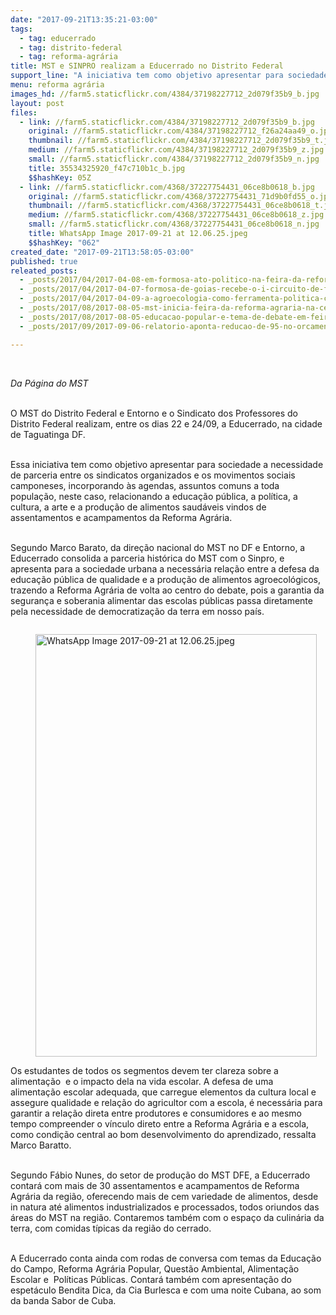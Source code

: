 ```yaml
---
date: "2017-09-21T13:35:21-03:00"
tags:
  - tag: educerrado
  - tag: distrito-federal
  - tag: reforma-agrária
title: MST e SINPRO realizam a Educerrado no Distrito Federal
support_line: "A iniciativa tem como objetivo apresentar para sociedade a necessidade de parceria entre os sindicatos organizados e os movimentos sociais camponeses, incorporando às agendas, assuntos comuns a toda população."
menu: reforma agrária
images_hd: //farm5.staticflickr.com/4384/37198227712_2d079f35b9_b.jpg
layout: post
files:
  - link: //farm5.staticflickr.com/4384/37198227712_2d079f35b9_b.jpg
    original: //farm5.staticflickr.com/4384/37198227712_f26a24aa49_o.jpg
    thumbnail: //farm5.staticflickr.com/4384/37198227712_2d079f35b9_t.jpg
    medium: //farm5.staticflickr.com/4384/37198227712_2d079f35b9_z.jpg
    small: //farm5.staticflickr.com/4384/37198227712_2d079f35b9_n.jpg
    title: 35534325920_f47c710b1c_b.jpg
    $$hashKey: 05Z
  - link: //farm5.staticflickr.com/4368/37227754431_06ce8b0618_b.jpg
    original: //farm5.staticflickr.com/4368/37227754431_71d9b0fd55_o.jpg
    thumbnail: //farm5.staticflickr.com/4368/37227754431_06ce8b0618_t.jpg
    medium: //farm5.staticflickr.com/4368/37227754431_06ce8b0618_z.jpg
    small: //farm5.staticflickr.com/4368/37227754431_06ce8b0618_n.jpg
    title: WhatsApp Image 2017-09-21 at 12.06.25.jpeg
    $$hashKey: "062"
created_date: "2017-09-21T13:58:05-03:00"
published: true
releated_posts:
  - _posts/2017/04/2017-04-08-em-formosa-ato-politico-na-feira-da-reforma-agraria-reafirma-compromissos-de-segmentos-da-cidade-com-a-agricultura-camponesa.md
  - _posts/2017/04/2017-04-07-formosa-de-goias-recebe-o-i-circuito-de-feiras-e-mostras-culturais-da-reforma-agraria-do-dfe.md
  - _posts/2017/04/2017-04-09-a-agroecologia-como-ferramenta-politica-contra-o-agronegocio.md
  - _posts/2017/08/2017-08-05-mst-inicia-feira-da-reforma-agraria-na-ceilandia.md
  - _posts/2017/08/2017-08-05-educacao-popular-e-tema-de-debate-em-feira-da-reforma-agraria-no-df.md
  - _posts/2017/09/2017-09-06-relatorio-aponta-reducao-de-95-no-orcamento-de-temer-para-a-reforma-agraria.md

---
```

<p>&nbsp;</p>

<p><em>Da P&aacute;gina do MST</em></p>

<p><br />
O MST do Distrito Federal e Entorno e o Sindicato dos Professores do Distrito Federal realizam, entre os dias 22 e 24/09, a Educerrado, na cidade de Taguatinga DF.</p>

<p><br />
Essa iniciativa tem como objetivo apresentar para sociedade a necessidade de parceria entre os sindicatos organizados e os movimentos sociais camponeses, incorporando &agrave;s agendas, assuntos comuns a toda popula&ccedil;&atilde;o, neste caso, relacionando a educa&ccedil;&atilde;o p&uacute;blica, a pol&iacute;tica, a cultura, a arte e a produ&ccedil;&atilde;o de alimentos saud&aacute;veis vindos de assentamentos e acampamentos da Reforma Agr&aacute;ria.</p>

<p><br />
Segundo Marco Barato, da dire&ccedil;&atilde;o nacional do MST no DF e Entorno, a Educerrado consolida a parceria hist&oacute;rica do MST com o Sinpro, e apresenta para a sociedade urbana a necess&aacute;ria rela&ccedil;&atilde;o entre a defesa da educa&ccedil;&atilde;o p&uacute;blica de qualidade e a produ&ccedil;&atilde;o de alimentos agroecol&oacute;gicos, trazendo a Reforma Agr&aacute;ria de volta ao centro do debate, pois a garantia da seguran&ccedil;a e soberania alimentar das escolas p&uacute;blicas passa diretamente pela necessidade de democratiza&ccedil;&atilde;o da terra em nosso pa&iacute;s.&nbsp;</p>

<figure class="image" style="float:left"><img alt="WhatsApp Image 2017-09-21 at 12.06.25.jpeg" height="676" src="//farm5.staticflickr.com/4368/37227754431_06ce8b0618_b.jpg" width="450" />
<figcaption></figcaption>
</figure>

<p><br />
Os estudantes de todos os segmentos devem ter clareza sobre a alimenta&ccedil;&atilde;o &nbsp;e o impacto dela na vida escolar. A defesa de uma alimenta&ccedil;&atilde;o escolar adequada, que carregue elementos da cultura local e assegure qualidade e rela&ccedil;&atilde;o do agricultor com a escola, &eacute; necess&aacute;ria para garantir a rela&ccedil;&atilde;o direta entre produtores e consumidores e ao mesmo tempo compreender o v&iacute;nculo direto entre a Reforma Agr&aacute;ria e a escola, como condi&ccedil;&atilde;o central ao bom desenvolvimento do aprendizado, ressalta Marco Baratto.</p>

<p><br />
Segundo F&aacute;bio Nunes, do setor de produ&ccedil;&atilde;o do MST DFE, a Educerrado contar&aacute; com mais de 30 assentamentos e acampamentos de Reforma Agr&aacute;ria da regi&atilde;o, oferecendo mais de cem variedade de alimentos, desde in natura at&eacute; alimentos industrializados e processados, todos oriundos das &aacute;reas do MST na regi&atilde;o. Contaremos tamb&eacute;m com o espa&ccedil;o da culin&aacute;ria da terra, com comidas t&iacute;picas da regi&atilde;o do cerrado.</p>

<p><br />
A Educerrado conta ainda com rodas de conversa com temas da Educa&ccedil;&atilde;o do Campo, Reforma Agr&aacute;ria Popular, Quest&atilde;o Ambiental, Alimenta&ccedil;&atilde;o Escolar e &nbsp;Pol&iacute;ticas P&uacute;blicas. Contar&aacute; tamb&eacute;m com apresenta&ccedil;&atilde;o do espet&aacute;culo Bendita Dica, da Cia Burlesca e com uma noite Cubana, ao som da banda Sabor de Cuba.</p>
